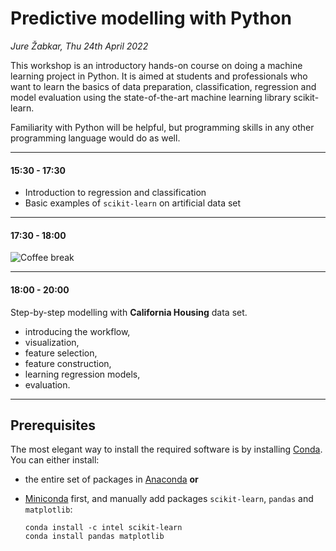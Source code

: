 # Predictive modelling with Python

*Jure Žabkar, Thu 24th April 2022*

This workshop is an introductory hands-on course on doing a machine learning project in Python. It is aimed at students and professionals who want to learn the basics of data preparation, classification, regression and model evaluation using the state-of-the-art machine learning library scikit-learn.

Familiarity with Python will be helpful, but programming skills in any other programming language would do as well.

---

#### 15:30 - 17:30

- Introduction to regression and classification
- Basic examples of `scikit-learn` on artificial data set

---

#### 17:30 - 18:00

![Coffee break](./coffee.png)

---

#### 18:00 - 20:00

Step-by-step modelling with **California Housing** data set.

- introducing the workflow,
- visualization,
- feature selection,
- feature construction,
- learning regression models,
- evaluation.

---

## Prerequisites

The most elegant way to install the required software is by installing [Conda](https://docs.conda.io/en/latest/). You can either install:

* the entire set of packages in [Anaconda](https://conda.io/projects/conda/en/latest/user-guide/install/index.html) **or**

* [Miniconda](https://docs.conda.io/en/latest/miniconda.html) first, and manually add packages `scikit-learn`, `pandas` and `matplotlib`:
  
  ```
  conda install -c intel scikit-learn
  conda install pandas matplotlib
  ```
